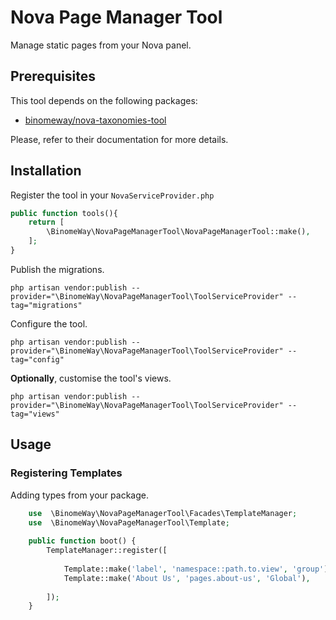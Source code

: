 # Nova Page Manager Tool

Manage static pages from your Nova panel.

## Prerequisites

This tool depends on the following packages:

- [binomeway/nova-taxonomies-tool](https://github.com/binomeway/nova-taxonomies-tool)

Please, refer to their documentation for more details.

## Installation

Register the tool in your `NovaServiceProvider.php`

```php
public function tools(){
    return [
        \BinomeWay\NovaPageManagerTool\NovaPageManagerTool::make(),
    ];
}
```

Publish the migrations.

```shell
php artisan vendor:publish --provider="\BinomeWay\NovaPageManagerTool\ToolServiceProvider" --tag="migrations"
```

Configure the tool.

```shell
php artisan vendor:publish --provider="\BinomeWay\NovaPageManagerTool\ToolServiceProvider" --tag="config"
```

**Optionally**, customise the tool's views.

```shell
php artisan vendor:publish --provider="\BinomeWay\NovaPageManagerTool\ToolServiceProvider" --tag="views"
```

## Usage

### Registering Templates

Adding types from your package.

```php
    use  \BinomeWay\NovaPageManagerTool\Facades\TemplateManager;
    use  \BinomeWay\NovaPageManagerTool\Template;
    
    public function boot() {
        TemplateManager::register([
        
            Template::make('label', 'namespace::path.to.view', 'group'),
            Template::make('About Us', 'pages.about-us', 'Global'),
            
        ]);
    }
```

